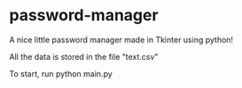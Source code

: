 # password-manager
A nice little password manager made in Tkinter using python!

All the data is stored in the file "text.csv"

To start, run python main.py
